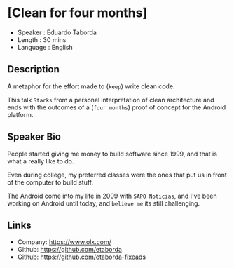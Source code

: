 [Clean for four months]
========================

* Speaker   : Eduardo Taborda
* Length    : 30 mins
* Language  : English

Description
-----------

A metaphor for the effort made to (```keep```) write clean code.

This talk ```Starks``` from a personal interpretation of clean
architecture and ends with the outcomes of a (```four months```) proof
of concept for the Android platform.

Speaker Bio
-----------

People started giving me money to build software since 1999, and that is
what a really like to do.

Even during college, my preferred classes were the ones that put us in
front of the computer to build stuff.

The Android come into my life in 2009 with ```SAPO Noticias```, and
I've been working on Android until today, and ```believe me``` its
still challenging.

Links
-----

* Company: https://www.olx.com/
* Github: https://github.com/etaborda
* Github: https://github.com/etaborda-fixeads
